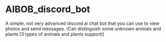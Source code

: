 # AIBOB_discord_bot
A simple, not very advanced discord ai chat bot that you can use to view photos and send messages. (Can distinguish some unknown animals and plants (3 types of animals and plants support))

